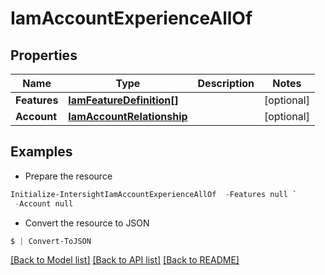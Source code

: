 # IamAccountExperienceAllOf
## Properties

Name | Type | Description | Notes
------------ | ------------- | ------------- | -------------
**Features** | [**IamFeatureDefinition[]**](IamFeatureDefinition.md) |  | [optional] 
**Account** | [**IamAccountRelationship**](IamAccountRelationship.md) |  | [optional] 

## Examples

- Prepare the resource
```powershell
Initialize-IntersightIamAccountExperienceAllOf  -Features null `
 -Account null
```

- Convert the resource to JSON
```powershell
$ | Convert-ToJSON
```

[[Back to Model list]](../README.md#documentation-for-models) [[Back to API list]](../README.md#documentation-for-api-endpoints) [[Back to README]](../README.md)

